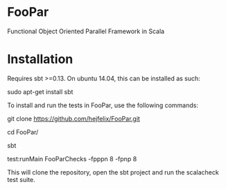 FooPar
======

Functional Object Oriented Parallel Framework in Scala


Installation
======
Requires sbt >=0.13. On ubuntu 14.04, 
this can be installed as such:

sudo apt-get install sbt


To install and run the tests in FooPar, use the following commands:


git clone https://github.com/hejfelix/FooPar.git

<enter username and password>

cd FooPar/

sbt

test:runMain FooParChecks -fpppn 8 -fpnp 8 



This will clone the repository, open the sbt project and run the scalacheck 
test suite.
